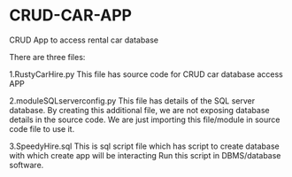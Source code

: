 # CRUD-CAR-APP
CRUD App to access rental car database

There are three files:

1.RustyCarHire.py  This file has source code for CRUD car database access APP

2.moduleSQLserverconfig.py This file has details of the SQL server database. By creating this additional file, we are not exposing 
database details in the source code. 
We are just importing this file/module in source code file to use it.

3.SpeedyHire.sql This is sql script file which has script to create database with which create app will be interacting
  Run this script in DBMS/database software.

